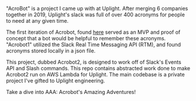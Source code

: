 "AcroBot" is a project I came up with at Uplight. After merging 6 companies together in 2019, Uplight's slack was full of over 400 acronyms for people to need at any given time.

The first iteration of Acrobot, found [here](https://github.com/jfefes/acrobot) served as an MVP and proof of concept that a bot would be helpful to remember these acronyms. "Acrobot1" utilized the Slack Real Time Messaging API (RTM), and found acronyms stored locally in a json file.

This project, dubbed Acrobot2, is designed to work off of Slack's Events API and Slash commands. This repo contains abstracted work done to make Acrobot2 run on AWS Lambda for Uplight. The main codebase is a private project I've gifted to Uplight engineering.

Take a dive into AAA: Acrobot's Amazing Adventures!
